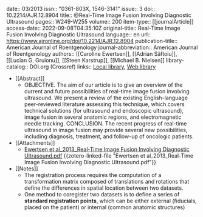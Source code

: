date:: 03/2013
issn:: "0361-803X, 1546-3141"
issue:: 3
doi:: 10.2214/AJR.12.8904
title:: @Real-Time Image Fusion Involving Diagnostic Ultrasound
pages:: W249-W255
volume:: 200
item-type:: [[journalArticle]]
access-date:: 2022-09-08T04:35:10Z
original-title:: Real-Time Image Fusion Involving Diagnostic Ultrasound
language:: en
url:: https://www.ajronline.org/doi/10.2214/AJR.12.8904
publication-title:: American Journal of Roentgenology
journal-abbreviation:: American Journal of Roentgenology
authors:: [[Caroline Ewertsen]], [[Adrian Săftoiu]], [[Lucian G. Gruionu]], [[Steen Karstrup]], [[Michael B. Nielsen]]
library-catalog:: DOI.org (Crossref)
links:: [Local library](zotero://select/library/items/PY9I34XA), [Web library](https://www.zotero.org/users/6786528/items/PY9I34XA)

- [[Abstract]]
	- OBJECTIVE. The aim of our article is to give an overview of the current and future possibilities of real-time image fusion involving ultrasound. We present a review of the existing English-language peer-reviewed literature assessing this technique, which covers technical solutions (for ultrasound and endoscopic ultrasound), image fusion in several anatomic regions, and electromagnetic needle tracking. CONCLUSION. The recent progress of real-time ultrasound in image fusion may provide several new possibilities, including diagnosis, treatment, and follow-up of oncologic patients.
- [[Attachments]]
	- [Ewertsen et al_2013_Real-Time Image Fusion Involving Diagnostic Ultrasound.pdf](zotero://select/library/items/HKWU4JIG) {{zotero-linked-file "Ewertsen et al_2013_Real-Time Image Fusion Involving Diagnostic Ultrasound.pdf"}}
- [[Notes]]
	- The registration process requires the computation of a transformation matrix composed of translations and rotations that define the differences in spatial location between two datasets.
	- One method to coregister two datasets is to define a series of **standard registration points**, which can be either external (fiducials, placed on the patient) or internal (common anatomic structures)